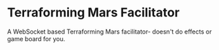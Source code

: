 # Terraforming Mars Facilitator
A WebSocket based Terraforming Mars facilitator- doesn't do effects or game board for you.